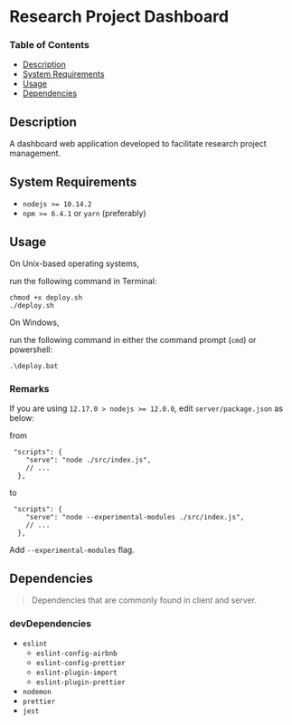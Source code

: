 # Research Project Dashboard

### Table of Contents

- [Description](#description)
- [System Requirements](#system-requirements)
- [Usage](#usage)
- [Dependencies](#dependencies)

## <a name="description"></a> Description

A dashboard web application developed to facilitate research project management.

## <a name="system-requirements"></a> System Requirements

- `nodejs >= 10.14.2`
- `npm >= 6.4.1` or `yarn` (preferably)

## <a name="usage"></a> Usage

On Unix-based operating systems,

run the following command in Terminal:

```
chmod +x deploy.sh
./deploy.sh
```

On Windows,

run the following command in either the command prompt (`cmd`) or powershell:

```
.\deploy.bat
```

### Remarks

If you are using `12.17.0 > nodejs >= 12.0.0`, edit `server/package.json` as below:

from

```jsonc
 "scripts": {
    "serve": "node ./src/index.js",
    // ...
  },
```

to

```jsonc
 "scripts": {
    "serve": "node --experimental-modules ./src/index.js",
    // ...
  },
```

Add `--experimental-modules` flag.

## <a name="dependencies"></a> Dependencies

> Dependencies that are commonly found in client and server.

### devDependencies

- `eslint`
  - `eslint-config-airbnb`
  - `eslint-config-prettier`
  - `eslint-plugin-import`
  - `eslint-plugin-prettier`
- `nodemon`
- `prettier`
- `jest`
